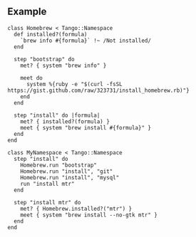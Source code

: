 Example
-------

    class Homebrew < Tango::Namespace
      def installed?(formula)
        `brew info #{formula}` !~ /Not installed/
      end

      step "bootstrap" do
        met? { system "brew info" }

        meet do
          system %{ruby -e "$(curl -fsSL https://gist.github.com/raw/323731/install_homebrew.rb)"}
        end
      end

      step "install" do |formula|
        met? { installed?(formula) }
        meet { system "brew install #{formula}" }
      end
    end

    class MyNamespace < Tango::Namespace
      step "install" do
        Homebrew.run "bootstrap"
        Homebrew.run "install", "git"
        Homebrew.run "install", "mysql"
        run "install mtr"
      end

      step "install mtr" do
        met? { Homebrew.installed?("mtr") }
        meet { system "brew install --no-gtk mtr" }
      end
    end
